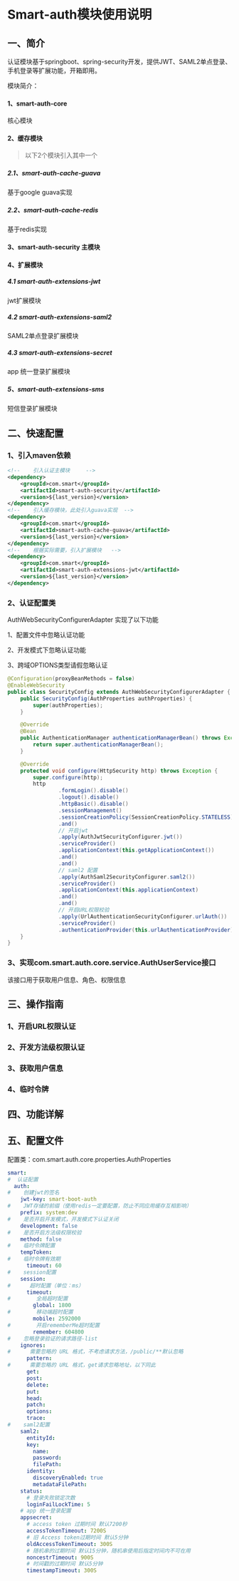# Smart-auth模块使用说明

## 一、简介

认证模块基于springboot、spring-security开发，提供JWT、SAML2单点登录、手机登录等扩展功能，开箱即用。

模块简介：

#### 1、smart-auth-core

核心模块

#### 2、缓存模块

> 以下2个模块引入其中一个

##### 2.1、smart-auth-cache-guava  

基于google guava实现

##### 2.2、smart-auth-cache-redis  

基于redis实现

#### 3、smart-auth-security 主模块

#### 4、扩展模块

##### 4.1 smart-auth-extensions-jwt 

jwt扩展模块

##### 4.2 smart-auth-extensions-saml2

SAML2单点登录扩展模块

##### 4.3 smart-auth-extensions-secret

app 统一登录扩展模块

##### 5、smart-auth-extensions-sms

短信登录扩展模块

## 二、快速配置

### 1、引入maven依赖

```xml
<!--	引入认证主模块 	-->
<dependency>
    <groupId>com.smart</groupId>
    <artifactId>smart-auth-security</artifactId>
    <version>${last_version}</version>
</dependency>
<!--	引入缓存模块，此处引入guava实现 	-->
<dependency>
    <groupId>com.smart</groupId>
    <artifactId>smart-auth-cache-guava</artifactId>
    <version>${last_version}</version>
</dependency>
<!--	根据实际需要，引入扩展模块 	-->
<dependency>
    <groupId>com.smart</groupId>
    <artifactId>smart-auth-extensions-jwt</artifactId>
    <version>${last_version}</version>
</dependency>
```

### 2、认证配置类

AuthWebSecurityConfigurerAdapter 实现了以下功能

1、配置文件中忽略认证功能

2、开发模式下忽略认证功能

3、跨域OPTIONS类型请假忽略认证

```java
@Configuration(proxyBeanMethods = false)
@EnableWebSecurity
public class SecurityConfig extends AuthWebSecurityConfigurerAdapter {
    public SecurityConfig(AuthProperties authProperties) {
        super(authProperties);
    }

    @Override
    @Bean
    public AuthenticationManager authenticationManagerBean() throws Exception {
        return super.authenticationManagerBean();
    }

    @Override
    protected void configure(HttpSecurity http) throws Exception {
        super.configure(http);
        http
                .formLogin().disable()
                .logout().disable()
                .httpBasic().disable()
                .sessionManagement()
                .sessionCreationPolicy(SessionCreationPolicy.STATELESS)
                .and()
            	// 开启jwt
                .apply(AuthJwtSecurityConfigurer.jwt())
                .serviceProvider()
                .applicationContext(this.getApplicationContext())
            	.and()
                .and()
            	// saml2 配置
                .apply(AuthSaml2SecurityConfigurer.saml2())
                .serviceProvider()
                .applicationContext(this.applicationContext)
                .and()
                .and()
            	// 开启URL权限校验
                .apply(UrlAuthenticationSecurityConfigurer.urlAuth())
                .serviceProvider()
                .authenticationProvider(this.urlAuthenticationProvider);
    }
}
```

### 3、实现com.smart.auth.core.service.AuthUserService接口

该接口用于获取用户信息、角色、权限信息

## 三、操作指南

### 1、开启URL权限认证

### 2、开发方法级权限认证

### 3、获取用户信息

### 4、临时令牌



## 四、功能详解

## 五、配置文件

配置类：com.smart.auth.core.properties.AuthProperties

```yml
smart:
#  认证配置
  auth:
#    创建jwt的签名
    jwt-key: smart-boot-auth
#    JWT存储的前缀（使用redis一定要配置，防止不同应用缓存互相影响）  
    prefix: system:dev
#    是否开启开发模式，开发模式下认证关闭
    development: false
#    是否开启方法级权限校验 
    method: false
#    临时令牌配置    
    tempToken:
#    临时令牌有效期    
      timeout: 60
#    session配置
    session:
#      超时配置（单位：ms）
      timeout:
#        全局超时配置
        global: 1800
#        移动端超时配置
        mobile: 2592000
#        开启rememberMe超时配置
        remember: 604800
#    忽略登录验证的请求路径-list
    ignores:
#      需要忽略的 URL 格式，不考虑请求方法，/public/**默认忽略
      pattern:
#      需要忽略的 URL 格式，get请求忽略地址，以下同此
      get:
      post:
      delete:
      put:
      head:
      patch:
      options:
      trace:
#    saml2配置
    saml2:
      entityId:
      key:
        name:
        password:
        filePath:
      identity:
        discoveryEnabled: true
        metadataFilePath:
    status:
      # 登录失败锁定次数
      loginFailLockTime: 5
    # app 统一登录配置
    appsecret:
      # access token 过期时间 默认7200秒
      accessTokenTimeout: 7200S
      # 旧 Access token过期时间 默认5分钟
      oldAccessTokenTimeout: 300S
      # 随机串的过期时间 默认15分钟，随机串使用后指定时间内不可在用
      noncestrTimeout: 900S
      # 时间戳的过期时间 默认5分钟
      timestampTimeout: 300S
      
```





